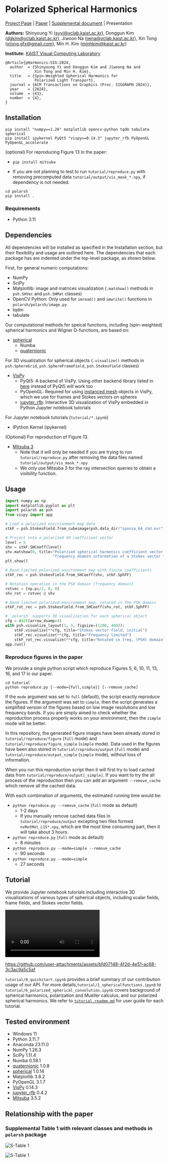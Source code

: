 # Polarized Spherical Harmonics

[Project Page](https://vclab.kaist.ac.kr/siggraph2024/index.html) | [Paper](https://vclab.kaist.ac.kr/siggraph2024/polar-harmonics-main.pdf) | [Supplemental document](https://vclab.kaist.ac.kr/siggraph2024/polar-harmonics-supp.pdf) | Presentation

**Authors:** Shinyoung Yi ([syyi@vclab.kaist.ac.kr](mailto:syyi@vclab.kaist.ac.kr)), Donggun Kim ([dgkim@vclab.kaist.ac.kr](mailto:dgkim@vclab.kaist.ac.kr)), Jiwoon Na ([jwna@vclab.kaist.ac.kr](mailto:jwna@vclab.kaist.ac.kr)), Xin Tong ([xtong.gfx@gmail.com](mailto:xtong.gfx@gmail.com)), Min H. Kim ([minhkim@kaist.ac.kr](mailto:minhkim@kaist.ac.kr))

**Institute:** [KAIST Visual Computing Laboratory](https://vclab.kaist.ac.kr)

```
@Article{pHarmonics:SIG:2024,
  author  = {Shinyoung Yi and Donggun Kim and Jiwoong Na and 
             Xin Tong and Min H. Kim},
  title   = {Spin-Weighted Spherical Harmonics for 
             Polarized Light Transport},
  journal = {ACM Transactions on Graphics (Proc. SIGGRAPH 2024)},
  year    = {2024},
  volume  = {43},
  number  = {4},
}
```

## Installation

```shell
pip install "numpy==1.26" matplotlib opencv-python tqdm tabulate spherical
pip install ipykernel PyQt5 "vispy>=0.14.3" jupyter_rfb PyOpenGL PyOpenGL_accelerate
```

(optional) For reproducing Figure 13 in the paper:

* ```shell
  pip install mitsuba
  ```
* If you are not planning to test to run `tutorial/reproduce.py` with removing precomputed data `tutorial/output/vis_mask_*.npy`, if dependency is not needed.

```shell
cd polarsh
pip install .
```

### Requirements

* Python 3.11

## Dependencies

All dependencies will be installed as specified in the Installation section, but their flexibility and usage are outlined here. The dependencies that each package has are indented under the top-level package, as shown below.

First, for general numeric computations:

* NumPy
* SciPy
* Matplotlib: image and matrices visualization (`.matshow()` methods in `psh.SHVec` and `psh.SHMat` classes)
* OpenCV Python: Only used for `imread()` and `imwrite()` functions in `polarsh/polarsh/image.py`
* tqdm
* tabulate

Our computational methods for speical functions, including (spin-weighted) spherical harmonics and Wigner D-functions, are based on:

* [spherical](https://spherical.readthedocs.io/en/main/)
  * Numba
  * [quaternionic](https://quaternionic.readthedocs.io/en/latest/)

For 3D visualization for spherical objects (`.visualize()` methods in `psh.SphereGrid`, `psh.SphereFrameField`, `psh.StokesField` classes)

* [VisPy](https://vispy.org/index.html)
  * PyQt5: A backend of VisPy. Using other backend library listed in [here](https://vispy.org/installation.html#backend-requirements) instead of PyQt5 will work too
  * PyOpenGL: Required for using [instanced mesh](https://vispy.org/api/vispy.scene.visuals.html#vispy.scene.visuals.InstancedMesh) objects in VisPy, which we use for frames and Stokes vectors on spheres
  * [jupyter_rfb](https://jupyter-rfb.readthedocs.io/en/stable/): Interactive 3D visualization of VisPy embedded in Python Jupyter notebook tutorials

For Jupyter notebook tutorials (`tutorial/*.ipynb`)

* IPython Kernel (ipykernel)

(Optional) For reproduction of Figure 13.

* [Mitsuba 3](https://www.mitsuba-renderer.org/)
  * Note that it will only be needed if you are trying to run `tutorial/reproduce.py` after removing the data files named `tutorial/output/vis_mask_*.npy`
  * We only use Mitsuba 3 for the ray intersection queries to obtain a visibility function.

## Usage

```python
import numpy as np
import matplotlib.pyplot as plt
import polarsh as psh
from vispy import app

# Load a polarized envirionment map data
stkF = psh.StokesField.from_cubeimage(psh.data_dir/"sponza_64_s%d.exr")

# Project into a polarized SH coefficient vector
level = 5
shv = stkF.SHCoeff(level)
shv.matshow(0, title="Polarzied spherical harmonics coefficient vector:\n"
                     "frequency doamin information of a Stokes vector field") # `0` for the first R channel among RGB
plt.show()

# Band limited polarized environment map with finite coefficients
stkF_rec = psh.StokesField.from_SHCoeff(shv, stkF.SphFF)

# Rotation operation in the PSH domain (frequency domain)
rotvec = [np.pi/2, 0, 0]
shv_rot = rotvec @ shv

# Band limited polarized environment map, rotated in the PSH domain
stkF_rot_rec = psh.StokesField.from_SHCoeff(shv_rot, stkF.SphFF)

# `polarsh` supports 3D visualization for each spherical object
cfg = dict(arrow_dsamp=4)
with psh.visualize_layout(1, 3, figsize=(1200, 400)):
    stkF.visualize(**cfg, title="Stokes vector field, initial")
    stkF_rec.visualize(**cfg, title="Frequency limited")
    stkF_rot_rec.visualize(**cfg, title="Rotated in freq. (PSH) domain")
app.run()
```

### Reproduce figures in the paper

We provide a single python script which reproduce Figures 5, 6, 10, 11, 13, 16, and 17 in our paper.

```shell
cd tutorial
python reproduce.py [--mode={full,simple}] [--remove_cache]
```

If the `mode` argument was set to `full` (default), the script exactly reproduce the figures. If the argument was set to `simple`, then the script generates a simplified version of the figures based on low image resolutions and low frequency bands. If you are simply aimed to check whether the reproduction process properly works on your environment, then the `simple` mode will be better.

In this repository, the generated figure images have been already stored in `tutorial/reproduce/figure` (`full` mode) and `tutorial/reproduce/figure_simple` (`simple` mode). Data used in the figures have been also stored in `tutorial/reproduce/output` (`full` mode) and `tutorial/reproduce/output_simple` (`simple` mode), without loss of information.

When you run this reproduction script then it will first try to load cached data from `tutorial/reproduce/output[_simple]`. If you want to try the all process of the reproduction then you can add an argument `--remove_cache` which remove all the cached data.

With each combination of arguments, the estimated running time would be:

* `python reproduce.py --remove_cache` (`full` mode as default)
  * 1-2 days
  * If you manually remove cached data files in `tutorial/reproduce/output` excepting two files formed `nvRotMat_L15*.npy`, which are the most time consuming part, then it will take about 3 hours.
* `python reproduce.py` (`full` mode as default)
  * 8 minutes
* `python reproduce.py --mode=simple --remove_cache`
  * 90 seconds
* `python reproduce.py --mode=simple`
  * 27 seconds

## Tutorial

We provide Jupyter notebook tutorials including interactive 3D visualizations of various types of spherical objects, including scalar fields, frame fields, and Stokes vector fields.

<video src="tutorial/tutorial_figure/tutorial_0_video.mp4"></video>

https://github.com/user-attachments/assets/bfd07148-4f2d-4e51-ac68-3c3ac9a5c5af

`tutorial/0_quickstart.ipynb` provides a brief summary of our contribution usage of our API. For more details,`tutorial/1_sphericalfunctions.ipynb` to `tutorial/6_polarized_spherical_convolution.ipynb`  covers background of spherical harmonics, polarization and Mueller calculus, and our polarized spherical harmonics. We refer to [`tutorial.readme.md`](./tutorial/readme.md) for user guide for each tutorial.

## Tested environment

* Windows 11
* Python 3.11.7
* Anaconda 23.11.0
* NumPy 1.26.3
* SciPy 1.11.4
* Numba 0.58.1
* [quaternionic](https://quaternionic.readthedocs.io/en/latest/) 1.0.8
* [spherical](https://spherical.readthedocs.io/en/main/) 1.0.14
* Matplotlib 3.8.2
* PyOpenGL 3.1.7
* [VisPy](https://vispy.org/index.html) 0.14.3
* [jupyter_rfb](https://jupyter-rfb.readthedocs.io/en/stable/) 0.4.2
* [Mitsuba](https://www.mitsuba-renderer.org/) 3.5.2

## Relationship with the paper

### Supplemental Table 1 with relevant classes and methods in `polarsh` package

![S-Table 1](tutorial/tutorial_figure/S-Table_1.png)

![S-Table 1](tutorial/tutorial_figure/S-Table_1-arrow.png)
